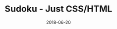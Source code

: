 ---
title: 'Sudoku - Just CSS/HTML'
date: 2018-06-20
tags: []
draft: false
type: 'games'
num19: [{'idx':1,'arr1':[1,2,3,4,5,6,7,8,9],'arr2':[1,2,3,4,5,6,7,8,9]},{'idx':2,'arr1':[1,2,3,4,5,6,7,8,9],'arr2':[1,2,3,4,5,6,7,8,9]},{'idx':3,'arr1':[1,2,3,4,5,6,7,8,9],'arr2':[1,2,3,4,5,6,7,8,9]},{'idx':4,'arr1':[1,2,3,4,5,6,7,8,9],'arr2':[1,2,3,4,5,6,7,8,9]},{'idx':5,'arr1':[1,2,3,4,5,6,7,8,9],'arr2':[1,2,3,4,5,6,7,8,9]},{'idx':6,'arr1':[1,2,3,4,5,6,7,8,9],'arr2':[1,2,3,4,5,6,7,8,9]},{'idx':7,'arr1':[1,2,3,4,5,6,7,8,9],'arr2':[1,2,3,4,5,6,7,8,9]},{'idx':8,'arr1':[1,2,3,4,5,6,7,8,9],'arr2':[1,2,3,4,5,6,7,8,9]},{'idx':9,'arr1':[1,2,3,4,5,6,7,8,9],'arr2':[1,2,3,4,5,6,7,8,9]}]
puzzle: [[7, 9, 0, 0, 0, 0, 0, 2, 1], [2, 0, 0, 8, 3, 9, 0, 0, 7], [0, 0, 0, 0, 2, 0, 0, 0, 0], [4, 0, 5, 0, 0, 0, 7, 0, 9], [0, 7, 0, 0, 0, 0, 0, 5, 0], [0, 0, 6, 0, 0, 0, 2, 0, 0], [0, 0, 4, 0, 0, 0, 6, 0, 0], [0, 1, 0, 5, 0, 3, 0, 8, 0], [0, 3, 0, 0, 6, 0, 0, 4, 0]]
layout: 'sudokucssstatic'
---